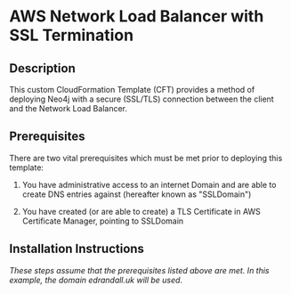 # AWS Network Load Balancer with SSL Termination

## Description

This custom CloudFormation Template (CFT) provides a method of deploying Neo4j with a secure (SSL/TLS) connection between the client and the Network Load Balancer.

## Prerequisites

There are two vital prerequisites which must be met prior to deploying this template:

1) You have administrative access to an internet Domain and are able to create DNS entries against (hereafter known as "SSLDomain")

2) You have created (or are able to create) a TLS Certificate in AWS Certificate Manager, pointing to SSLDomain


## Installation Instructions

_These steps assume that the prerequisites listed above are met.  In this example, the domain edrandall.uk will be used._











